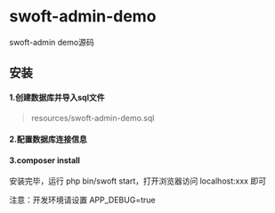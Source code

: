 # swoft-admin-demo
swoft-admin demo源码

## 安装
#### 1.创建数据库并导入sql文件
>  resources/swoft-admin-demo.sql

#### 2.配置数据库连接信息

#### 3.composer install

安装完毕，运行 php bin/swoft start，打开浏览器访问 localhost:xxx 即可

注意：开发环境请设置 APP_DEBUG=true  

